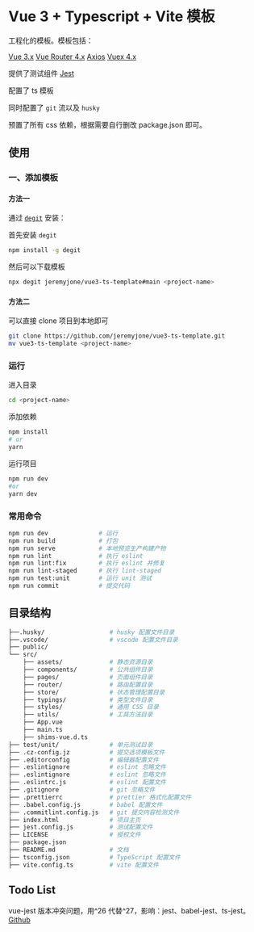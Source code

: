 # Vue 3 + Typescript + Vite 模板

工程化的模板。模板包括：

[Vue 3.x](https://github.com/vuejs/vue-next)
[Vue Router 4.x](https://github.com/vuejs/vue-router-next)
[Axios](https://github.com/axios/axios)
[Vuex 4.x](https://github.com/vuejs/vuex/tree/4.0)

提供了测试组件
[Jest](https://github.com/facebook/jest)

配置了 ts 模板

同时配置了 `git` 流以及 `husky`

预置了所有 css 依赖，根据需要自行删改 package.json 即可。

## 使用

### 一、添加模板

#### 方法一

通过 [`degit`](https://github.com/Rich-Harris/degit) 安装：

首先安装 `degit`

```sh
npm install -g degit
```

然后可以下载模板

```sh
npx degit jeremyjone/vue3-ts-template#main <project-name>
```

#### 方法二

可以直接 clone 项目到本地即可

```sh
git clone https://github.com/jeremyjone/vue3-ts-template.git
mv vue3-ts-template <project-name>
```

### 运行

进入目录

```sh
cd <project-name>
```

添加依赖

```sh
npm install
# or
yarn
```

运行项目

```sh
npm run dev
#or
yarn dev
```

### 常用命令

```sh
npm run dev              # 运行
npm run build            # 打包
npm run serve            # 本地预览生产构建产物
npm run lint             # 执行 eslint
npm run lint:fix         # 执行 eslint 并修复
npm run lint-staged      # 执行 lint-staged
npm run test:unit        # 运行 unit 测试
npm run commit           # 提交代码
```

## 目录结构

```sh
├──.husky/                  # husky 配置文件目录
├──.vscode/                 # vscode 配置文件目录
├── public/
└── src/
    ├── assets/             # 静态资源目录
    ├── components/         # 公共组件目录
    ├── pages/              # 页面组件目录
    ├── router/             # 路由配置目录
    ├── store/              # 状态管理配置目录
    ├── typings/            # 类型文件目录
    ├── styles/             # 通用 CSS 目录
    ├── utils/              # 工具方法目录
    ├── App.vue
    ├── main.ts
    ├── shims-vue.d.ts
├── test/unit/              # 单元测试目录
├── .cz-config.jz           # 提交选项模板文件
├── .editorconfig           # 编辑器配置文件
├── .eslintignore           # eslint 忽略文件
├── .eslintignore           # eslint 忽略文件
├── .eslintrc.js            # eslint 配置文件
├── .gitignore              # git 忽略文件
├── .prettierrc             # prettier 格式化配置文件
├── .babel.config.js        # babel 配置文件
├── .commitlint.config.js   # git 提交内容检测文件
├── index.html              # 项目主页
├── jest.config.js          # 测试配置文件
├── LICENSE                 # 授权文件
├── package.json
├── README.md               # 文档
├── tsconfig.json           # TypeScript 配置文件
├── vite.config.ts          # vite 配置文件
```

## Todo List

vue-jest 版本冲突问题，用^26 代替^27，影响：jest、babel-jest、ts-jest。[Github](https://github.com/vuejs/vue-jest/issues/351)
